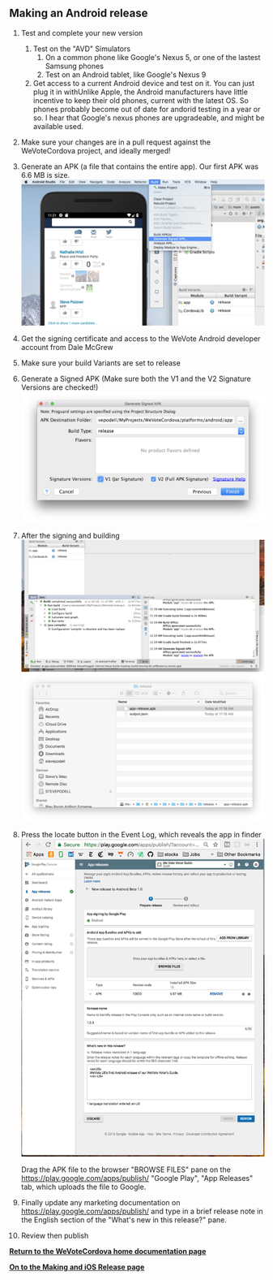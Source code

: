## Making an Android release

1. Test and complete your new version
    1. Test on the "AVD" Simulators
        1. On a common phone like Google's Nexus 5, or one of the lastest Samsung phones
        1. Test on an Android tablet, like Google's Nexus 9
    1. Get access to a current Android device and test on it.  You can just plug it in withUnlike Apple, the Android manufacturers have little incentive to
    keep their old phones, current with the latest OS.  So phones probably become out of date for andorid testing in a year or so.  I hear
    that Google's nexus phones are upgradeable, and might be available used.

1. Make sure your changes are in a pull request against the WeVoteCordova project, and ideally merged!

1. Generate an APK (a file that contains the entire app).  Our first APK was 6.6 MB is size.
![ScreenShot](images/AndroidReleaseGenerateSignedAPK.png)

1. Get the signing certificate and access to the WeVote Android developer account from Dale McGrew

1. Make sure your build Variants are set to release
1. Generate a Signed APK (Make sure both the V1 and the V2 Signature Versions are checked!)
![ScreenShot](images/AndroidReleaseGenerateAPKDialog.png)

1. After the signing and building 
![ScreenShot](images/AndroidReleaseLocation.png)
![ScreenShot](images/AndroidReleaseReveal.png)

1. Press the locate button in the Event Log, which reveals the app in finder
![ScreenShot](images/AndroidReleasePlayGoogleCom.png)
    
    Drag the APK file to the browser "BROWSE FILES" pane on the https://play.google.com/apps/publish/  "Google Play", "App Releases" tab, which uploads the file to Google.

1. Finally update any marketing documentation on https://play.google.com/apps/publish/ and type in a brief release note
in the English section of the "What's new in this release?" pane.

1. Review then publish

**[Return to the WeVoteCordova home documentation page ](/README.md)**

**[On to the Making and iOS Release page](MakingAniOSrelease.md)**